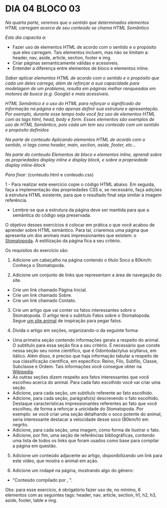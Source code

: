 # DIA 04 BLOCO 03

_Na quarta parte, veremos que o sentido que determinados elementos HTML carregam acerca de seu conteúdo se chama HTML Semântico_

_Este dia capacita a:_

* Fazer uso de elementos HTML de acordo com o sentido e o propósito que eles carregam. Tais elementos incluem, mas não se limitam a: header, nav, aside, article, section, footer e img.
* Criar páginas semanticamente válidas e acessíveis.
* Entender a diferença entre elementos de bloco e elementos inline.

_Saber aplicar elementos HTML de acordo com o sentido e o propósito que cada um deles carrega, além de reforçar a sua capacidade para modelagem de um problema, resulta em páginas melhor ranqueadas em motores de busca (e.g. Google) e mais acessíveis._

_HTML Semântico é o uso do HTML para reforçar o significado da informação na página e não apenas definir sua estrutura e apresentação. Por exemplo, durante esse tempo todo você fez uso de elementos HTML com as tags html, head, body e form. Esses elementos são exemplos de uso de HTML Semântico, pois cada um tem seu conteúdo com um sentido e propósito definidos_

_Na parte de conteudo Aplicando elementos HTML de acordo com o sentido, vi tags como header, main, section, aside, footer, etc..._

_Na parte do conteudo Elementos de bloco e elementos inline, aprendi sobre as propriedades display inline e display block, e sobre a propriedade display inline-block_

_Para fixar:_
(conteudo.html e conteudo.css)

1 - Para realizar este exercício copie o código HTML abaixo. Em seguida, faça a implementação das propriedades CSS e, se necessário, faça adições à estrutura HTML existente, para que o resultado final seja similar à imagem referência.

  * Lembre-se que a estrutura da página deve ser mantida para que a semântica do código seja preservada.


O objetivo desses exercícios é colocar em prática o que você acabou de aprender sobre HTML semântico.
Para tal, criaremos uma página que apresenta um dos animais mais impressionantes que existem: o [Stomatopoda](https://www.nationalgeographic.com/science/article/natures-most-amazing-eyes-just-got-a-bit-weirder). A estilização da página fica a seu critério.

Os requisitos do exercício são:

1. Adicione um cabeçalho na página contendo o título Soco a 80km/h: Conheça o Stomatopoda.

2. Adicione um conjunto de links que representam a área de navegação do site.
  * Crie um link chamado Página Inicial.
  * Crie um link chamado Sobre.
  * Crie um link chamado Contato.

3. Crie um artigo que vai conter os fatos interessantes sobre o Stomatopoda. O artigo terá o subtítulo Fatos sobre o Stomatopoda. Segue [um site animal](https://theoatmeal.com/comics/mantis_shrimp) de inspiração para pegar fatos.

4. Divida o artigo em seções, organizando-o da seguinte forma:
  * Uma primeira seção contendo informações gerais a respeito do animal. O subtítulo para essa seção fica a seu         critério. É necessário que conste nessa seção seu nome científico, que é Odontodactylus scyllarus, em itálico. Além disso, é preciso que haja informação tabular a respeito de sua classificação científica, em específico: Reino, Filo, Subfilo, Classe, Subclasse e Ordem. Tais informações você consegue obter na [Wikipedia](https://pt.wikipedia.org/wiki/Stomatopoda).
  * As outras seções dizem respeito aos fatos interessantes que você escolheu acerca do animal. Para cada fato escolhido você vai criar uma seção.
  * Adicione, para cada seção, um subtítulo referente ao fato escolhido.
  * Adicione, para cada seção, parágrafo(s) descrevendo o fato escolhido. Destaque características impressionantes referentes ao fato que você escolheu, de forma a reforçar a unicidade do Stomatopoda. Por exemplo: se você criar uma seção detalhando o soco potente do animal, seria interessante destacar a velocidade desse soco (80km/h) em negrito.
  * Adicione, para cada seção, uma imagem, como forma de ilustrar o fato.
  * Adicione, por fim, uma seção de referências bibliográficas, contendo uma lista de todos os links que foram usados como base para compilar a página em questão.

5. Adicione um conteúdo adjacente ao artigo, disponibilizando um link para este vídeo, que mostra o animal em ação.

6. Adicione um rodapé na página, mostrando algo do gênero:
  * "Conteúdo compilado por <insere seu nome>, <ano atual>".

Obs: para esse exercício, é obrigatório fazer uso de, no mínimo, 6 elementos com as seguintes tags: header, nav, article, section, h1, h2, h3, aside, footer, table e img.